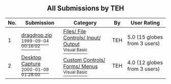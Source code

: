 ﻿<div align="center">

## All Submissions by TEH

</div>

No.  | Submission | Category | By   | User Rating
---- | ---------- | -------- | ---- | -----------
1 | [dragdrop\.zip<br /><sup>1999-09-04 00:16:02</sup>](https://github.com/Planet-Source-Code/teh-dragdrop-zip__1-3377) | [Files/ File Controls/ Input/ Output<br /><sup>Visual Basic</sup>](../ByCategory/files-file-controls-input-output__1-3.md) | TEH | 5.0 (15 globes from 3 users)
2 | [Desktop Capture<br /><sup>2000-01-09 01:28:00</sup>](https://github.com/Planet-Source-Code/teh-desktop-capture__1-5378) | [Custom Controls/ Forms/  Menus<br /><sup>Visual Basic</sup>](../ByCategory/custom-controls-forms-menus__1-4.md) | TEH | 4.0 (12 globes from 3 users)
